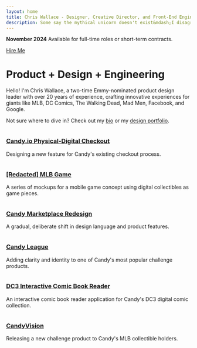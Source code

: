 ```yaml
---
layout: home
title: Chris Wallace - Designer, Creative Director, and Front-End Engineer
description: Some say the mythical unicorn doesn't exist&mdash;I disagree. I'm Chris Wallace, an award-winning designer, creative director, and front-end engineer with over 15 years pioneering the future of digital experience.
---
```


<div class="!mx-0 overflow-hidden max-w-[1600px] mb-6">

  <div class="open-to-work content-container fade-in-element z-50 relative">
    <p><strong>November 2024</strong> Available for full-time roles or short-term contracts.</p>
    <a class="badge" href="/contact">Hire Me</a>
  </div>

  <div class="z-0 relative">
    <div id="visualization-canvas" class="fade-in-element absolute aspect-square top-[-88px] right-[-30px] w-[260px] sm:w-[300px] md:w-[420px] md:top-[-160px] md:right-[-20px] lg:top-[-140px] lg:right-[10px] lg:w-[480px] xl:top-[-240px] xl:w-[680px]" role="presentation" aria-hidden="true"></div>
  </div>

  <div class="z-10 relative content-container">
    <div>
      <h1 class="home-title">
        <span class="fade-in-element">Product +</span>
        <span class="fade-in-element">Design +</span>
        <span class="fade-in-element">Engineering</span>
      </h1>
    </div>
    <p class="mt-12 mb-4 fade-in-element">Hello! I'm Chris Wallace, a two-time Emmy-nominated product design leader with over 20 years of experience, crafting innovative experiences for giants like MLB, DC Comics, The Walking Dead, Mad Men, Facebook, and Google.</p>
    <p class="mb-8 fade-in-element">
      Not sure where to dive in? Check out my <a href="/bio">bio</a> or my <a href="/portfolio">design portfolio</a>.
    </p>
  </div>
</div>
<div class="content-container">
  <div class="portfolio-list">
    <div class="item fade-in-element">
        <a class="mb-2 inline-block" href="/portfolio/candy-physical-digital-feature/">
            <img src="https://ik.imagekit.io/UltraDAO/chriswallace.net/physical-digital.png?tr=w-800,f-auto" srcset="https://ik.imagekit.io/UltraDAO/chriswallace.net/physical-digital.png?tr=w-400,f-auto 400w, https://ik.imagekit.io/UltraDAO/chriswallace.net/physical-digital.png?tr=w-800,f-auto 800w, https://ik.imagekit.io/UltraDAO/chriswallace.net/physical-digital.png?tr=w-1200,f-auto 1200w, https://ik.imagekit.io/UltraDAO/chriswallace.net/physical-digital.png?tr=w-1600,f-auto 1600w" sizes="(max-width: 400px) 400px, (max-width: 800px) 800px, (max-width: 1200px) 1200px, (max-width: 1600px) 1600px" class="portfolio-image" alt="" loading="lazy">
        </a>
        <h3><a href="/portfolio/candy-physical-digital-feature/">Candy.io Physical-Digital Checkout</a></h3>
        <p>Designing a new feature for Candy's existing checkout process.</p>
    </div>
    <div class="item fade-in-element">
        <a class="mb-2 inline-block" href="/portfolio/redacted-mlb-game/">
            <img src="https://ik.imagekit.io/UltraDAO/chriswallace.net/redacted-mlb-game-thumbnail.png?tr=w-800,f-auto" srcset="https://ik.imagekit.io/UltraDAO/chriswallace.net/redacted-mlb-game-thumbnail.png?tr=w-400,f-auto 400w, https://ik.imagekit.io/UltraDAO/chriswallace.net/redacted-mlb-game-thumbnail.png?tr=w-800,f-auto 800w, https://ik.imagekit.io/UltraDAO/chriswallace.net/redacted-mlb-game-thumbnail.png?tr=w-1200,f-auto 1200w, https://ik.imagekit.io/UltraDAO/chriswallace.net/redacted-mlb-game-thumbnail.png?tr=w-1600,f-auto 1600w" sizes="(max-width: 400px) 400px, (max-width: 800px) 800px, (max-width: 1200px) 1200px, (max-width: 1600px) 1600px" class="portfolio-image" alt="" loading="lazy">
        </a>
        <h3><a href="/portfolio/redacted-mlb-game/">[Redacted] MLB Game</a></h3>
        <p>A series of mockups for a mobile game concept using digital collectibles as game pieces.</p>
    </div>
    <div class="item fade-in-element">
        <a class="mb-2 inline-block" href="/portfolio/candy-marketplace-redesign/">
            <img src="https://ik.imagekit.io/UltraDAO/chriswallace.net/candy-redesign-thumbnail.png?tr=w-800,f-auto" srcset="https://ik.imagekit.io/UltraDAO/chriswallace.net/candy-redesign-thumbnail.png?tr=w-400,f-auto 400w, https://ik.imagekit.io/UltraDAO/chriswallace.net/candy-redesign-thumbnail.png?tr=w-800,f-auto 800w, https://ik.imagekit.io/UltraDAO/chriswallace.net/candy-redesign-thumbnail.png?tr=w-1200,f-auto 1200w, https://ik.imagekit.io/UltraDAO/chriswallace.net/candy-redesign-thumbnail.png?tr=w-1600,f-auto 1600w" sizes="(max-width: 400px) 400px, (max-width: 800px) 800px, (max-width: 1200px) 1200px, (max-width: 1600px) 1600px" class="portfolio-image" alt="" loading="lazy">
        </a>
        <h3><a href="/portfolio/candy-marketplace-redesign/">Candy Marketplace Redesign</a></h3>
        <p>A gradual, deliberate shift in design language and product features.</p>
    </div>
    <div class="item fade-in-element">
        <a class="mb-2 inline-block" href="/portfolio/candy-league/">
            <img src="https://ik.imagekit.io/UltraDAO/chriswallace.net/candy-league-thumbnail.png?tr=w-800,f-auto" srcset="https://ik.imagekit.io/UltraDAO/chriswallace.net/candy-league-thumbnail.png?tr=w-400,f-auto 400w, https://ik.imagekit.io/UltraDAO/chriswallace.net/candy-league-thumbnail.png?tr=w-800,f-auto 800w, https://ik.imagekit.io/UltraDAO/chriswallace.net/candy-league-thumbnail.png?tr=w-1200,f-auto 1200w, https://ik.imagekit.io/UltraDAO/chriswallace.net/candy-league-thumbnail.png?tr=w-1600,f-auto 1600w" sizes="(max-width: 400px) 400px, (max-width: 800px) 800px, (max-width: 1200px) 1200px, (max-width: 1600px) 1600px" class="portfolio-image" alt="" loading="lazy">
        </a>
        <h3><a href="/portfolio/candy-league/">Candy League</a></h3>
        <p>Adding clarity and identity to one of Candy's most popular challenge products.</p>
    </div>
    <div class="item fade-in-element">
        <div class="zoom-container">
            <a href="/portfolio/dc3-interactive-reader/">
                <img src="https://ik.imagekit.io/UltraDAO/chriswallace.net/dc3-reader-1.png?tr=w-800,f-auto" srcset="https://ik.imagekit.io/UltraDAO/chriswallace.net/dc3-reader-1.png?tr=w-400,f-auto 400w, https://ik.imagekit.io/UltraDAO/chriswallace.net/dc3-reader-1.png?tr=w-800,f-auto 800w, https://ik.imagekit.io/UltraDAO/chriswallace.net/dc3-reader-1.png?tr=w-1200,f-auto 1200w, https://ik.imagekit.io/UltraDAO/chriswallace.net/dc3-reader-1.png?tr=w-1600,f-auto 1600w" sizes="(max-width: 400px) 400px, (max-width: 800px) 800px, (max-width: 1200px) 1200px, (max-width: 1600px) 1600px" class="portfolio-image" alt="" loading="lazy">
            </a>
        </div>
        <h3><a href="https://comic.candy.io/1">DC3 Interactive Comic Book Reader</a></h3>
        <p>An interactive comic book reader application for Candy's DC3 digital comic collection.</p>
    </div>
    <div class="item fade-in-element">
      <a class="mb-2 inline-block" href="/portfolio/candyvision/">
          <img src="https://ik.imagekit.io/UltraDAO/chriswallace.net/candyvision-thumbnail.png?tr=w-800,f-auto" srcset="https://ik.imagekit.io/UltraDAO/chriswallace.net/candyvision-thumbnail.png?tr=w-400,f-auto 400w, https://ik.imagekit.io/UltraDAO/chriswallace.net/candyvision-thumbnail.png?tr=w-800,f-auto 800w, https://ik.imagekit.io/UltraDAO/chriswallace.net/candyvision-thumbnail.png?tr=w-1200,f-auto 1200w, https://ik.imagekit.io/UltraDAO/chriswallace.net/candyvision-thumbnail.png?tr=w-1600,f-auto 1600w" sizes="(max-width: 400px) 400px, (max-width: 800px) 800px, (max-width: 1200px) 1200px, (max-width: 1600px) 1600px" class="portfolio-image" alt="" loading="lazy">
      </a>
      <h3><a href="/portfolio/candyvision/">CandyVision</a></h3>
      <p>Releasing a new challenge product to Candy's MLB collectible holders.</p>
  </div>
</div>
